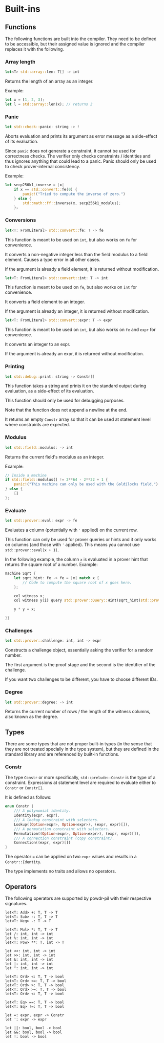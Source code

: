# Built-ins

## Functions

The following functions are built into the compiler.
They need to be defined to be accessible, but their assigned value is ignored and the compiler replaces it with the following.

### Array length

```rust
let<T> std::array::len: T[] -> int
```

Returns the length of an array as an integer.

Example:
```rust
let x = [1, 2, 3];
let l = std::array::len(x); // returns 3
```

### Panic

```rust
let std::check::panic: string -> !
```

Aborts evaluation and prints its argument as error message as a
side-effect of its evaluation.

Since `panic` does not generate a constraint, it cannot be used
for correctness checks. The verifier only checks constraints / identities and
thus ignores anything that could lead to a panic. Panic should only
be used to check prover-internal consistency.

Example:
```rust
let secp256k1_inverse = |x|
    if x == std::convert::fe(0) {
        panic!("Tried to compute the inverse of zero.")
    } else {
        std::math::ff::inverse(x, secp256k1_modulus);
    };
```

### Conversions

```rust
let<T: FromLiteral> std::convert::fe: T -> fe
```

This function is meant to be used on `int`, but also works on `fe` for convenience.

It converts a non-negative integer less than the field modulus to a field element.
Causes a type error in all other cases.

If the argument is already a field element, it is returned without modification.

```rust
let<T: FromLiteral> std::convert::int: T -> int
```

This function is meant to be used on `fe`, but also works on `int` for convenience.

It converts a field element to an integer.

If the argument is already an integer, it is returned without modification.

```rust
let<T: FromLiteral> std::convert::expr: T -> expr
```

This function is meant to be used on `int`, but also works on `fe` and `expr` for convenience.

It converts an integer to an expr.

If the argument is already an expr, it is returned without modification.

### Printing

```rust
let std::debug::print: string -> Constr[]
```

This function takes a string and prints it on the standard output during evaluation, as a side-effect of its evaluation.

This function should only be used for debugging purposes.

Note that the function does not append a newline at the end.

It returns an empty `Constr` array so that it can be used at statement level where
constraints are expected.

### Modulus

```rust
let std::field::modulus: -> int
```

Returns the current field's modulus as an integer.

Example:
```rust
// Inside a machine
if std::field::modulus() != 2**64 - 2**32 + 1 {
    panic!("This machine can only be used with the Goldilocks field.")
} else {
    []
};
```

### Evaluate

```rust
let std::prover::eval: expr -> fe
```

Evaluates a column (potentially with `'` applied) on the current row.

This function can only be used for prover queries or hints and it only
works on columns (and those with `'` applied). This means you cannot use
`std::prover::eval(x + 1)`.

In the following example, the column `x` is evaluated in a prover
hint that returns the square root of a number.
Example:
```rust
machine Sqrt {
    let sqrt_hint: fe -> fe = |x| match x {
        // Code to compute the square root of x goes here.
    };

    col witness x;
    col witness y(i) query std::prover::Query::Hint(sqrt_hint(std::prover::eval(x)));

    y * y = x;

}}
```


### Challenges

```rust
let std::prover::challenge: int, int -> expr
```

Constructs a challenge object, essentially asking the verifier for a random number.

The first argument is the proof stage and the second is the identifier of the challenge.

If you want two challenges to be different, you have to choose different IDs.


### Degree

```rust
let std::prover::degree: -> int
```

Returns the current number of rows / the length of the witness columns, also
known as the degree.

## Types

There are some types that are not proper built-in types (in the sense that they are not treated
specially in the type system), but they are defined in the
standard library and are referenced by built-in functions.

### Constr

The type `Constr` or more specifically, `std::prelude::Constr` is the type of a constraint.
Expressions at statement level are required to evaluate either to `Constr` or `Constr[]`.

It is defined as follows:

```rust
enum Constr {
    /// A polynomial identity.
    Identity(expr, expr),
    /// A lookup constraint with selectors.
    Lookup((Option<expr>, Option<expr>), (expr, expr)[]),
    /// A permutation constraint with selectors.
    Permutation((Option<expr>, Option<expr>), (expr, expr)[]),
    /// A connection constraint (copy constraint).
    Connection((expr, expr)[])
}
```

The operator `=` can be applied on two `expr` values and results in a `Constr::Identity`.

The type implements no traits and allows no operators.


## Operators

The following operators are supported by powdr-pil with their respective signatures.

```
let<T: Add> +: T, T -> T
let<T: Sub> -: T, T -> T
let<T: Neg> -: T -> T

let<T: Mul> *: T, T -> T
let /: int, int -> int
let %: int, int -> int
let<T: Pow> **: T, int -> T

let <<: int, int -> int
let >>: int, int -> int
let &: int, int -> int
let |: int, int -> int
let ^: int, int -> int

let<T: Ord> <: T, T -> bool
let<T: Ord> <=: T, T -> bool
let<T: Ord> >: T, T -> bool
let<T: Ord> >=: T, T -> bool
let<T: Ord> <: T, T -> bool

let<T: Eq> ==: T, T -> bool
let<T: Eq> !=: T, T -> bool

let =: expr, expr -> Constr
let ': expr -> expr

let ||: bool, bool -> bool
let &&: bool, bool -> bool
let !: bool -> bool
```